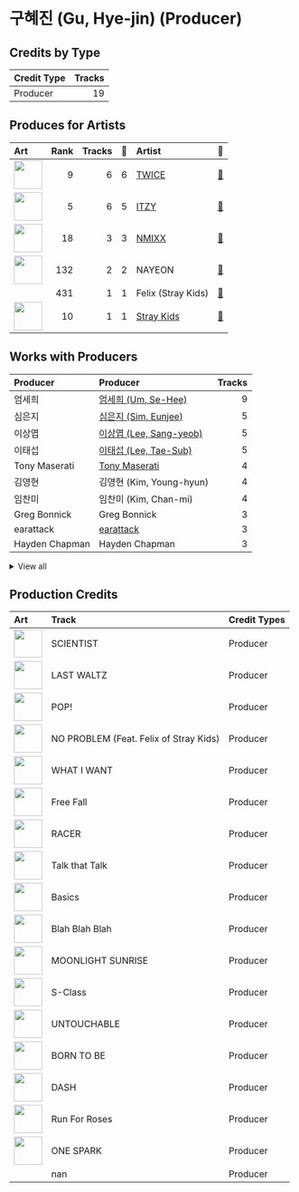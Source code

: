 # 구혜진 (Gu, Hye-jin) (Producer)

## Credits by Type

| Credit Type | Tracks |
|:---|---:|
| Producer | 19 |

## Produces for Artists

| Art | Rank | Tracks | 💚 | Artist | 🔗 |
|:---|---:|---:|---:|:---|:---|
| <img src="https://i.scdn.co/image/ab6761610000e5eb0c6952f39ba680489149a54c" alt="" width="50" /> | 9 | 6 | 6 | [TWICE](../../artists/twice/overview.md) | [🔗](https://open.spotify.com/artist/7n2Ycct7Beij7Dj7meI4X0) |
| <img src="https://i.scdn.co/image/ab6761610000e5ebb0e2700dbc17b43328038f7a" alt="" width="50" /> | 5 | 6 | 5 | [ITZY](../../artists/itzy/overview.md) | [🔗](https://open.spotify.com/artist/2KC9Qb60EaY0kW4eH68vr3) |
| <img src="https://i.scdn.co/image/ab6761610000e5eb2b9446440d296ce32189024e" alt="" width="50" /> | 18 | 3 | 3 | [NMIXX](../../artists/nmixx/overview.md) | [🔗](https://open.spotify.com/artist/28ot3wh4oNmoFOdVajibBl) |
| <img src="https://i.scdn.co/image/ab6761610000e5ebfbdd3f060e1cbe9e8eeaecac" alt="" width="50" /> | 132 | 2 | 2 | NAYEON | [🔗](https://open.spotify.com/artist/1VwDG9aBflQupaFNjUru9A) |
| | 431 | 1 | 1 | Felix (Stray Kids) | [🔗](https://open.spotify.com/artist/40zyx4iztMjRbIIoI802r4) |
| <img src="https://i.scdn.co/image/ab6761610000e5eb75237a1ba0379041476012b3" alt="" width="50" /> | 10 | 1 | 1 | [Stray Kids](../../artists/stray_kids/overview.md) | [🔗](https://open.spotify.com/artist/2dIgFjalVxs4ThymZ67YCE) |

## Works with Producers

| Producer | Producer | Tracks |
|:---|:---|---:|
| 엄세희 | [엄세희 (Um, Se-Hee)](../엄세희_(um,_se-hee)/overview.md) | 9 |
| 심은지 | [심은지 (Sim, Eunjee)](../심은지_(sim,_eunjee)/overview.md) | 5 |
| 이상엽 | [이상엽 (Lee, Sang-yeob)](../이상엽_(lee,_sang-yeob)/overview.md) | 5 |
| 이태섭 | [이태섭 (Lee, Tae-Sub)](../이태섭_(lee,_tae-sub)/overview.md) | 5 |
| Tony Maserati | [Tony Maserati](../tony_maserati/overview.md) | 4 |
| 김영현 | 김영현 (Kim, Young-hyun) | 4 |
| 임찬미 | 임찬미 (Kim, Chan-mi) | 4 |
| Greg Bonnick | Greg Bonnick | 3 |
| earattack | [earattack](../earattack/overview.md) | 3 |
| Hayden Chapman | Hayden Chapman | 3 |


<details>
<summary>View all</summary>

| Producer | Producer | Tracks |
|:---|:---|---:|
| LDN Noise | [LDN Noise](../ldn_noise/overview.md) | 3 |
| 이스란 | 이스란 (Lee, Seran) | 3 |
| 이경원 | 이경원 (Lee, Kyung-won) | 3 |
| 임홍진 | 임홍진 (Im, Hong-Jin) | 2 |
| Ayushy | Ayushy | 2 |
| 서은일 | 서은일 (Seo, Eun-il) | 2 |
| Frankie Day | Frankie Day | 2 |
| 정은경 | [정은경 (Jung, Eun-Kyung)](../정은경_(jung,_eun-kyung)/overview.md) | 2 |
| Manny Marroquin | [Manny Marroquin](../manny_marroquin/overview.md) | 2 |
| 이우현 | 이우현 (Lee, Woo-hyun) | 2 |
| 윤원권 | 윤원권 (Yoon, Won-kwon) | 2 |
| Noday | Noday | 2 |
| 오현선 | 오현선 (Oh, Hyun-sun) | 2 |
| 구종필 | [구종필 (Koo, Jong-Pil)](../구종필_(koo,_jong-pil)/overview.md) | 2 |
| Melanie Joy Fontana | Melanie Joy Fontana | 2 |
| 손채영 | 손채영 (Son, Chae-young) | 1 |
| SELAH | SELAH | 1 |
| Joseph K | Joseph K | 1 |
| Zarah Christenson | Zarah Christenson | 1 |
| 방혜현 | 방혜현 (Bang, Hye Hyun) | 1 |
| TBHits | TBHits | 1 |
| Sophia Pae | Sophia Pae | 1 |
| Arschtritt Lindgren | [Arschtritt Lindgren](../arschtritt_lindgren/overview.md) | 1 |
| Gusten Dahlqvist | Gusten Dahlqvist | 1 |
| IRIS Yerin Lee | IRIS Yerin Lee | 1 |
| Sam Carter | Sam Carter | 1 |
| Kelsey Klingensmith | Kelsey Klingensmith | 1 |
| 정다연 | 정다연 (Jeong, Dayeon) | 1 |
| Karin Wilhemina Eurenius | Karin Wilhemina Eurenius | 1 |
| Kyler Niko | Kyler Niko | 1 |
| Kaedi Dalley | Kaedi Dalley | 1 |
| 72 | 72 | 1 |
| 이우민 | 이우민 (Yiwoomin) | 1 |
| Deza | Deza | 1 |
| Yeul | Yeul | 1 |
| Gingerbread | Gingerbread | 1 |
| 성유진 | 성유진 (Sung, Yoojin) | 1 |
| Arineh Karimi | Arineh Karimi | 1 |
| 이민영 | 이민영 (Lee, Min-young) | 1 |
| Taet Chesterton | Taet Chesterton | 1 |
| Brown Panda | Brown Panda | 1 |
| Anne-Marie | Anne-Marie | 1 |
| Josh Gudwin | [Josh Gudwin](../josh_gudwin/overview.md) | 1 |
| 강영현 | 강영현 (Kang, Young-hyun) | 1 |
| 송희진 | 송희진 (Song, Hee-jin) | 1 |
| Ellen Berg Tollbom | Ellen Berg Tollbom | 1 |
| 방찬 | [방찬 (Bang Chan)](../방찬_(bang_chan)/overview.md) | 1 |
| 常楽寺澪 | 常楽寺澪 (Jorakuji, Mio) | 1 |
| Brian U | Brian U | 1 |
| 김인 | 김인 (Kim, In) | 1 |
| 이해솔 | 이해솔 (Lee, Hae Sol) | 1 |
| 여민수 | 여민수 (Yeo, Min Soo) | 1 |
| Strong Dragon | Strong Dragon | 1 |
| 초이 | 초이 (Choi) | 1 |
| Tobias Näslund | Tobias Näslund (Näslund, Tobias) | 1 |
| AFTRSHOK | AFTRSHOK | 1 |
| 백새임 | 백새임 (Baek, Sae-im) | 1 |
| Maria Marcus | Maria Marcus | 1 |
| 창빈 | 창빈 (Changbin) | 1 |
| 강선영 | 강선영 (강선영) | 1 |
| Kenzie | [Kenzie](../kenzie/overview.md) | 1 |
| LSY | LSY | 1 |
| Gray Trainer | Gray Trainer | 1 |
| Shift K3Y | Shift K3Y | 1 |
| Christoffer Semelius | Christoffer Semelius | 1 |
| 마치 | 마치 (MRCH) | 1 |
| HONEY NOISE | HONEY NOISE | 1 |
| Kriz | [Kriz](../kriz/overview.md) | 1 |
| EJAE | EJAE | 1 |
| WKLY | WKLY | 1 |
| 복주영 | 복주영 (Bok, Ju Young) | 1 |
| PUFF | PUFF | 1 |
| Barry Cohen | Barry Cohen | 1 |
| Musikality | Musikality | 1 |
| 형근 | 형근 (Hyeongeun) | 1 |
| Mr. Franks | Mr. Franks | 1 |
| Nina Ann Nelson | Nina Ann Nelson | 1 |
| Paulina Cerrilla | Paulina Cerrilla | 1 |
| 채강해 | 채강해 (Chae, Kanghae) | 1 |
| 원지애 | 원지애 (Won, Jiae) | 1 |
| RESTART | RESTART | 1 |
| Czaer | Czaer | 1 |
| 새봄 | 새봄 (Sae Bom) | 1 |
| Chris Calland | Chris Calland | 1 |
| NVR know | NVR know | 1 |
| Chris Galland | Chris Galland | 1 |
| KayOne | KayOne | 1 |
| Awrii | Awrii | 1 |
| Jacob Aaron | Jacob Aaron | 1 |
| YUE | YUE | 1 |
| 한 | [한 (Han)](../한_(han)/overview.md) | 1 |
| C'SA | C'SA | 1 |
| Danny Shah | Danny Shah | 1 |
| 케빈오빠 | 케빈오빠 (Kevinoppa) | 1 |
| Kobee | Kobee | 1 |
| danke | [danke](../danke/overview.md) | 1 |
| Rick Bridges | Rick Bridges | 1 |

</details>


## Production Credits

| Art | Track | Credit Types |
|:---|:---|:---|
| <img src="https://i.scdn.co/image/ab67616d0000b273d1961ecb307c9e05ec8f7e82" alt="" width="50" /> | SCIENTIST | Producer |
| <img src="https://i.scdn.co/image/ab67616d0000b273d1961ecb307c9e05ec8f7e82" alt="" width="50" /> | LAST WALTZ | Producer |
| <img src="https://i.scdn.co/image/ab67616d0000b2735fb4a9cfbeb3b7beb337ed02" alt="" width="50" /> | POP! | Producer |
| <img src="https://i.scdn.co/image/ab67616d0000b2735fb4a9cfbeb3b7beb337ed02" alt="" width="50" /> | NO PROBLEM (Feat. Felix of Stray Kids) | Producer |
| <img src="https://i.scdn.co/image/ab67616d0000b273e61bca92e4a64e50ee44a009" alt="" width="50" /> | WHAT I WANT | Producer |
| <img src="https://i.scdn.co/image/ab67616d0000b273e61bca92e4a64e50ee44a009" alt="" width="50" /> | Free Fall | Producer |
| <img src="https://i.scdn.co/image/ab67616d0000b273e61bca92e4a64e50ee44a009" alt="" width="50" /> | RACER | Producer |
| <img src="https://i.scdn.co/image/ab67616d0000b273c3040848e6ef0e132c5c8340" alt="" width="50" /> | Talk that Talk | Producer |
| <img src="https://i.scdn.co/image/ab67616d0000b273c3040848e6ef0e132c5c8340" alt="" width="50" /> | Basics | Producer |
| <img src="https://i.scdn.co/image/ab67616d0000b273afa3ff83579d3450ad73eaf8" alt="" width="50" /> | Blah Blah Blah | Producer |
| <img src="https://i.scdn.co/image/ab67616d0000b27359f57a5ca507a3d3fed81ea6" alt="" width="50" /> | MOONLIGHT SUNRISE | Producer |
| <img src="https://i.scdn.co/image/ab67616d0000b273e27ba26bc14a563bf3d09882" alt="" width="50" /> | S-Class | Producer |
| <img src="https://i.scdn.co/image/ab67616d0000b273470d0ba5f707b141d1337cf2" alt="" width="50" /> | UNTOUCHABLE | Producer |
| <img src="https://i.scdn.co/image/ab67616d0000b273470d0ba5f707b141d1337cf2" alt="" width="50" /> | BORN TO BE | Producer |
| <img src="https://i.scdn.co/image/ab67616d0000b27381d97a31253b898bc4149195" alt="" width="50" /> | DASH | Producer |
| <img src="https://i.scdn.co/image/ab67616d0000b27381d97a31253b898bc4149195" alt="" width="50" /> | Run For Roses | Producer |
| <img src="https://i.scdn.co/image/ab67616d0000b273bd8c739ce7e59ae9414c7a26" alt="" width="50" /> | ONE SPARK | Producer |
| | nan | Producer |
